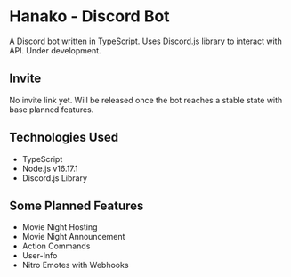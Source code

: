 # Hanako - Discord Bot
A Discord bot written in TypeScript. Uses Discord.js library to interact with API. Under development.

## Invite
No invite link yet. Will be released once the bot reaches a stable state with base planned features.

## Technologies Used
- TypeScript
- Node.js v16.17.1
- Discord.js Library

## Some Planned Features
- Movie Night Hosting
- Movie Night Announcement
- Action Commands
- User-Info
- Nitro Emotes with Webhooks
